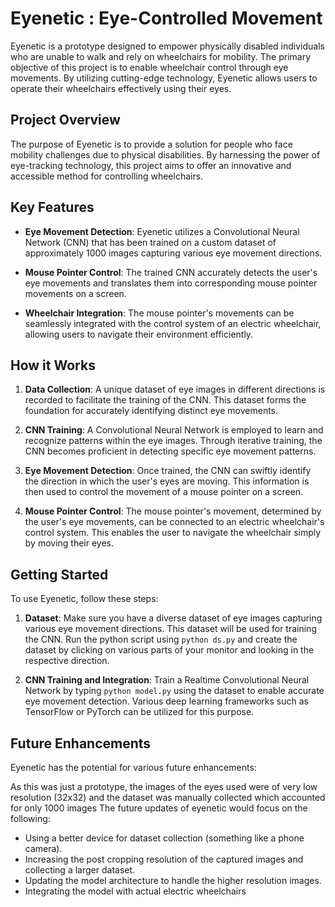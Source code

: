 # Eyenetic : Eye-Controlled Movement

Eyenetic is a prototype designed to empower physically disabled individuals who are unable to walk and rely on wheelchairs for mobility. The primary objective of this project is to enable wheelchair control through eye movements. By utilizing cutting-edge technology, Eyenetic allows users to operate their wheelchairs effectively using their eyes.

## Project Overview

The purpose of Eyenetic is to provide a solution for people who face mobility challenges due to physical disabilities. By harnessing the power of eye-tracking technology, this project aims to offer an innovative and accessible method for controlling wheelchairs.

## Key Features

- **Eye Movement Detection**: Eyenetic utilizes a Convolutional Neural Network (CNN) that has been trained on a custom dataset of approximately 1000 images capturing various eye movement directions.

- **Mouse Pointer Control**: The trained CNN accurately detects the user's eye movements and translates them into corresponding mouse pointer movements on a screen.

- **Wheelchair Integration**: The mouse pointer's movements can be seamlessly integrated with the control system of an electric wheelchair, allowing users to navigate their environment efficiently.

## How it Works

1. **Data Collection**: A unique dataset of eye images in different directions is recorded to facilitate the training of the CNN. This dataset forms the foundation for accurately identifying distinct eye movements.

2. **CNN Training**: A Convolutional Neural Network is employed to learn and recognize patterns within the eye images. Through iterative training, the CNN becomes proficient in detecting specific eye movement patterns.

3. **Eye Movement Detection**: Once trained, the CNN can swiftly identify the direction in which the user's eyes are moving. This information is then used to control the movement of a mouse pointer on a screen.

4. **Mouse Pointer Control**: The mouse pointer's movement, determined by the user's eye movements, can be connected to an electric wheelchair's control system. This enables the user to navigate the wheelchair simply by moving their eyes.

## Getting Started

To use Eyenetic, follow these steps:

1. **Dataset**: Make sure you have a diverse dataset of eye images capturing various eye movement directions. This dataset will be used for training the CNN.
Run the python script using ``python ds.py`` and create the dataset by clicking on various parts of your monitor and looking in the respective direction.

2. **CNN Training and Integration**: Train a Realtime Convolutional Neural Network by typing ```python model.py``` using the dataset to enable accurate eye movement detection. Various deep learning frameworks such as TensorFlow or PyTorch can be utilized for this purpose.


## Future Enhancements

Eyenetic has the potential for various future enhancements:

As this was just a prototype, the images of the eyes used were of very low resolution (32x32) and the dataset was manually collected which accounted for only 1000 images
The future updates of eyenetic would focus on the following:

- Using a better device for dataset collection (something like a phone camera).
- Increasing the post cropping resolution of the captured images and collecting a larger dataset.
- Updating the model architecture to handle the higher resolution images.
- Integrating the model with actual electric wheelchairs



